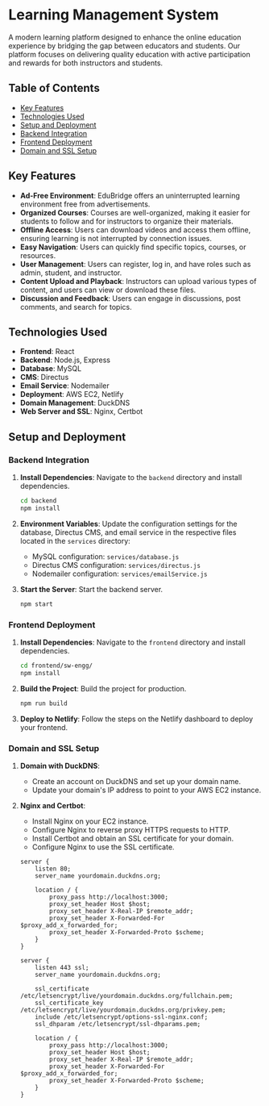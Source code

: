# Learning Management System

A modern learning platform designed to enhance the online education experience by bridging the gap between educators and students. Our platform focuses on delivering quality education with active participation and rewards for both instructors and students.

## Table of Contents

- [Key Features](#key-features)
- [Technologies Used](#technologies-used)
- [Setup and Deployment](#setup-and-deployment)
- [Backend Integration](#backend-integration)
- [Frontend Deployment](#frontend-deployment)
- [Domain and SSL Setup](#domain-and-ssl-setup)

## Key Features

- **Ad-Free Environment**: EduBridge offers an uninterrupted learning environment free from advertisements.
- **Organized Courses**: Courses are well-organized, making it easier for students to follow and for instructors to organize their materials.
- **Offline Access**: Users can download videos and access them offline, ensuring learning is not interrupted by connection issues.
- **Easy Navigation**: Users can quickly find specific topics, courses, or resources.
- **User Management**: Users can register, log in, and have roles such as admin, student, and instructor.
- **Content Upload and Playback**: Instructors can upload various types of content, and users can view or download these files.
- **Discussion and Feedback**: Users can engage in discussions, post comments, and search for topics.

## Technologies Used

- **Frontend**: React
- **Backend**: Node.js, Express
- **Database**: MySQL
- **CMS**: Directus
- **Email Service**: Nodemailer
- **Deployment**: AWS EC2, Netlify
- **Domain Management**: DuckDNS
- **Web Server and SSL**: Nginx, Certbot


## Setup and Deployment

### Backend Integration

1. **Install Dependencies**: Navigate to the `backend` directory and install dependencies.
    ```bash
    cd backend
    npm install
    ```

2. **Environment Variables**: Update the configuration settings for the database, Directus CMS, and email service in the respective files located in the `services` directory:
    - MySQL configuration: `services/database.js`
    - Directus CMS configuration: `services/directus.js`
    - Nodemailer configuration: `services/emailService.js`

3. **Start the Server**: Start the backend server.
    ```bash
    npm start
    ```

### Frontend Deployment

1. **Install Dependencies**: Navigate to the `frontend` directory and install dependencies.
    ```bash
    cd frontend/sw-engg/
    npm install
    ```

2. **Build the Project**: Build the project for production.
    ```bash
    npm run build
    ```

3. **Deploy to Netlify**: Follow the steps on the Netlify dashboard to deploy your frontend.

### Domain and SSL Setup

1. **Domain with DuckDNS**:
    - Create an account on DuckDNS and set up your domain name.
    - Update your domain's IP address to point to your AWS EC2 instance.

2. **Nginx and Certbot**:
    - Install Nginx on your EC2 instance.
    - Configure Nginx to reverse proxy HTTPS requests to HTTP.
    - Install Certbot and obtain an SSL certificate for your domain.
    - Configure Nginx to use the SSL certificate.

    ```nginx
    server {
        listen 80;
        server_name yourdomain.duckdns.org;

        location / {
            proxy_pass http://localhost:3000;
            proxy_set_header Host $host;
            proxy_set_header X-Real-IP $remote_addr;
            proxy_set_header X-Forwarded-For $proxy_add_x_forwarded_for;
            proxy_set_header X-Forwarded-Proto $scheme;
        }
    }

    server {
        listen 443 ssl;
        server_name yourdomain.duckdns.org;

        ssl_certificate /etc/letsencrypt/live/yourdomain.duckdns.org/fullchain.pem;
        ssl_certificate_key /etc/letsencrypt/live/yourdomain.duckdns.org/privkey.pem;
        include /etc/letsencrypt/options-ssl-nginx.conf;
        ssl_dhparam /etc/letsencrypt/ssl-dhparams.pem;

        location / {
            proxy_pass http://localhost:3000;
            proxy_set_header Host $host;
            proxy_set_header X-Real-IP $remote_addr;
            proxy_set_header X-Forwarded-For $proxy_add_x_forwarded_for;
            proxy_set_header X-Forwarded-Proto $scheme;
        }
    }
    ```

